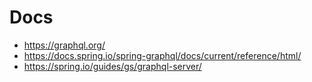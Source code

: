 # Docs
- https://graphql.org/
- https://docs.spring.io/spring-graphql/docs/current/reference/html/
- https://spring.io/guides/gs/graphql-server/

